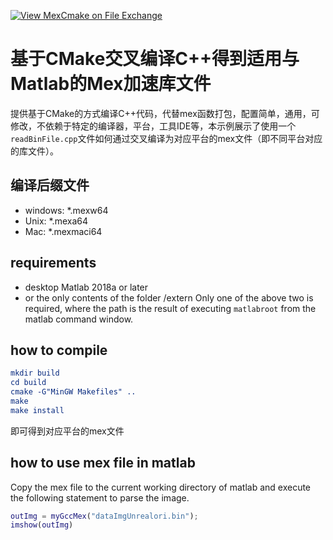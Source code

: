 [![View MexCmake on File Exchange](https://www.mathworks.com/matlabcentral/images/matlab-file-exchange.svg)](https://ww2.mathworks.cn/matlabcentral/fileexchange/100651-mexcmake)

# 基于CMake交叉编译C++得到适用与Matlab的Mex加速库文件
提供基于CMake的方式编译C++代码，代替mex函数打包，配置简单，通用，可修改，不依赖于特定的编译器，平台，工具IDE等，本示例展示了使用一个`readBinFile.cpp`文件如何通过交叉编译为对应平台的mex文件（即不同平台对应的库文件）。

## 编译后缀文件
- windows: *.mexw64
- Unix: *.mexa64
- Mac: *.mexmaci64

## requirements
- desktop Matlab 2018a or later
- or the only contents of the folder <matlab root>/extern
Only one of the above two is required, where the <matlab root> path is the result of executing `matlabroot` from the matlab command window.

## how to compile
```cmake
mkdir build
cd build
cmake -G"MinGW Makefiles" ..
make 
make install
```
即可得到对应平台的mex文件


## how to use mex file in matlab
Copy the mex file to the current working directory of matlab and execute the following statement to parse the image.

```matlab
outImg = myGccMex("dataImgUnrealori.bin");
imshow(outImg)
```
